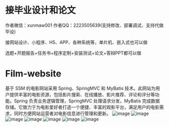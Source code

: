 # 接毕业设计和论文
作者微信：xunmaw001  作者QQ：2223505639(支持修改、部署调试、支持代做毕设)

接网站设计、小程序、H5、APP、各种系统等，单片机、嵌入式也可以做

选题+开题报告+任务书+程序定制+安装测试+论文+答辩PPT都可以做
# Film-website
基于 SSM 的电影网站采用 Spring、SpringMVC 和 MyBatis 技术。此网站为用户提供丰富的电影资源，包括影片搜索、在线播放、影片推荐、评论和评分等功能。Spring 负责业务逻辑管理，SpringMVC 处理请求分发，MyBatis 完成数据存储。它致力于为电影爱好者打造一个便捷、丰富的观影平台，满足用户的电影需求，同时方便网站运营者对电影信息进行管理和更新。
![image](https://github.com/user-attachments/assets/a13125c6-fd4a-468f-a53e-a6e9bc6c48dc)
![image](https://github.com/user-attachments/assets/5a0b5dcd-6691-4647-8017-8eb57dc18285)
![image](https://github.com/user-attachments/assets/f5ae82e8-2a73-40e2-b839-2b1a597e3f50)
![image](https://github.com/user-attachments/assets/80dc84e7-8e8f-468c-9d09-e660b42a8f15)
![image](https://github.com/user-attachments/assets/b256fdb2-0347-4327-bc5d-deb2e0d7da88)
![image](https://github.com/user-attachments/assets/622dd762-182b-44f6-b9ff-2729905fd2fe)
![image](https://github.com/user-attachments/assets/57faddea-06dc-4eee-b0b9-c0d2171d5ddf)
